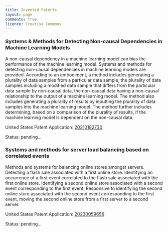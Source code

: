 ```yaml
---
title: Invented Patents
layout: page
comments: True
licence: Creative Commons
---
```


### Systems & Methods for Detecting Non-causal Dependencies in Machine Learning Models

A non-causal dependency in a machine learning model can bias the performance of the machine learning model. Systems and methods for detecting non-causal dependencies in machine learning models are provided. According to an embodiment, a method includes generating a plurality of data samples from a particular data sample, the plurality of data samples including a modified data sample that differs from the particular data sample by non-causal data, the non-causal data having a non-causal relationship to the output of a machine learning model. The method also includes generating a plurality of results by inputting the plurality of data samples into the machine learning model. The method further includes determining, based on a comparison of the plurality of results, if the machine learning model is dependent on the non-causal data.

United States Patent Application: [20210182730](https://patents.google.com/patent/US20210182730A1/)

Status: pending...


### Systems and methods for server load balancing based on correlated events 

Methods and systems for balancing online stores amongst servers. Detecting a flash sale associated with a first online store. Identifying an occurrence of a first event correlated to the flash sale associated with the first online store. Identifying a second online store associated with a second event corresponding to the first event. Responsive to identifying the second online store associated with the second event corresponding to the first event, moving the second online store from a first server to a second server.

United States Patent Application: [20230059656](https://patents.google.com/patent/US20230059656A1/)

Status: pending...
